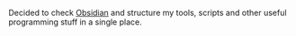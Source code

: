 Decided to check [Obsidian](https://obsidian.md/) and structure my tools, scripts and other useful programming stuff in a single place.